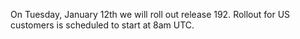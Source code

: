 On Tuesday, January 12th we will roll out release 192. Rollout for US customers is scheduled to start at 8am UTC.
